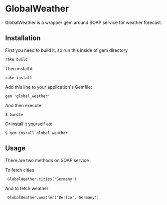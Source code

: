 # GlobalWeather

GlobalWeather is a wrapper gem around SOAP service for weather forecast.

## Installation

First you need to build it, so run this inside of gem directory
	
	rake build

Then install it
	
	rake install

Add this line to your application's Gemfile:

    gem 'global_weather'

And then execute:

    $ bundle

Or install it yourself as:

    $ gem install global_weather

## Usage

There are two methods on SOAP service 

To fetch cities 

```
 GlobalWeather.cities('Germany')
```

And to fetch weather

```
 GlobalWeather.weather('Berlin', Germany')
```
